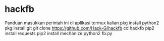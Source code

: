 # hackfb
Panduan
masukkan perintah ini di aplikasi termux kalian
pkg install python2
pkg install git
git clone https://github.com/Hack-G/hackfb
cd hackfb
pip2 install requests
pip2 install mechanize
python2 fb.py
